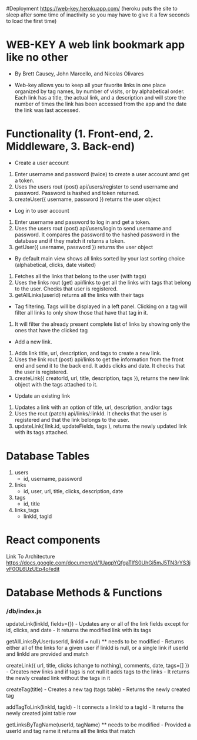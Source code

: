 #Deployment
https://web-key.herokuapp.com/
(heroku puts the site to sleep after some time of inactivity so you may have to give it a few seconds to load the first time)

# WEB-KEY A web link bookmark app like no other
* By Brett Causey, John Marcello, and Nicolas Olivares
- Web-key allows you to keep all your favorite links in one place organized by tag names, by number of visits, or by alphabetical order.
Each link has a title, the actual link, and a description and will store the number of times the link has been accessed from the app and the date the link was last accessed.

# Functionality (1. Front-end, 2. Middleware, 3. Back-end)
- Create a user account
1. Enter username and password (twice) to create a user account amd get a token. 
2. Uses the users rout (post) api/users/register to send username and password. Password is hashed and token returned.
3. createUser({ username, password }) returns the user object

- Log in to user account
1. Enter username and password to log in and get a token.
2. Uses the users rout (post) api/users/login to send username and password. It compares the password to the hashed password in the database and if they match it returns a token.
3. getUser({ username, password }) returns the user object

- By default main view shows all links sorted by your last sorting choice (alphabetical, clicks, date visited)
1. Fetches all the links that belong to the user (with tags)
2. Uses the links rout (get) api/links to get all the links with tags that belong to the user. Checks that user is registered.
3. getAllLinks(userId) returns all the links with their tags

- Tag filtering. Tags will be displayed in a left panel. Clicking on a tag will filter all links to only show those that have that tag in it.
1. It will filter the already present complete list of links by showing only the ones that have the clicked tag


- Add a new link. 
1. Adds link title, url, description, and tags to create a new link.
2. Uses the link rout (post) api/links to get the information from the front end and send it to the back end. It adds clicks and date. It checks that the user is registered.
3. createLink({ creatorId, url, title, description, tags }), returns the new link object with the tags attached to it.

- Update an existing link
1. Updates a link with an option of title, url, description, and/or tags
2. Uses the rout (patch) api/links/:linkId. It checks that the user is registered and that the link belongs to the user.
3. updateLink( link.id, updateFields, tags ), returns the newly updated link with its tags attached.


# Database Tables

1. users
    - id, username, password
2. links
    - id, user, url, title, clicks, description, date
3. tags
    - id, title
4. links_tags
    - linkId, tagId


# React components

Link To Architecture
https://docs.google.com/document/d/1UagpYQfgaTIfS0UhGi5mJ5TN3rYS3jvF0OL6UzUEp4o/edit



# Database Methods & Functions

### /db/index.js  

updateLink(linkId, fields={})
    - Updates any or all of the link fields except for id, clicks, and date
    - It returns the modified link with its tags

getAllLinksByUser(userId, linkId = null)  ** needs to be modified
    - Returns either all of the links for a given user if linkId is null, or a single link if userId and linkId are provided and match

createLink({ url, title, clicks (change to nothing), comments, date, tags=[] })
    - Creates new links and if tags is not null it adds tags to the links
    - It returns the newly created link without the tags in it

createTag(title)
    - Creates a new tag (tags table)
    - Returns the newly created tag

addTagToLink(linkId, tagId)
    - It connects a linkId to a tagId
    - It returns the newly created joint table row

getLinksByTagName(userId, tagName)  ** needs to be modified
    - Provided a userId and tag name it returns all the links that match










